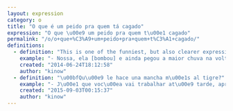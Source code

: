 ```yaml
---
layout: expression
category: o
title: "O que é um peido pra quem tá cagado"
expression: "O que \u00e9 um peido pra quem t\u00e1 cagado"
permalink: "/o/o+que+%C3%A9+um+peido+pra+quem+t%C3%A1+cagado/"
definitions:
  - definition: "This is one of the funniest, but also clearer expressions we have. The translation is \"What is a fart, to someone who is soiled\". It has similar meaning to \"it can't get any worse\". \r\n\r\nIt means that since you are already in a bad situation (like having crapped your pants) smaller things won't make much difference (like farting in this case)."
    example: "- Nossa, ela [bombou] e ainda pegou a maior chuva na volta da escola.\r\n- Bah, mas o que \u00e9 um peido pra quem t\u00e1 cagado mesmo n\u00e9?"
    created: "2014-06-24T18:12:58"
    author: "kinow"
  - definition: "\u00bfQu\u00e9 le hace una mancha m\u00e1s al tigre?"
    example: "- J\u00e1 que voc\u00ea vai trabalhar at\u00e9 tarde, aproveita e termina os relat\u00f3rios pra amanh\u00e3\r\n- Opa, beleza. Afinal, o que \u00e9 um peido pra quem t\u00e1 cagado?"
    created: "2015-09-03T00:15:37"
    author: "kinow"
---
```

